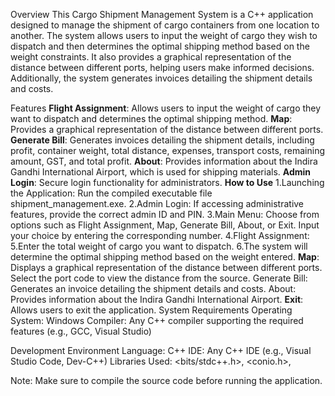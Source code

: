 Overview
This Cargo Shipment Management System is a C++ application designed to manage the shipment of cargo containers from one location to another. The system allows users to input the weight of cargo they wish to dispatch and then determines the optimal shipping method based on the weight constraints. It also provides a graphical representation of the distance between different ports, helping users make informed decisions. Additionally, the system generates invoices detailing the shipment details and costs.

Features
**Flight Assignment**: Allows users to input the weight of cargo they want to dispatch and determines the optimal shipping method.
**Map**: Provides a graphical representation of the distance between different ports.
**Generate Bill**: Generates invoices detailing the shipment details, including profit, container weight, total distance, expenses, transport costs, remaining amount, GST, and total profit.
**About**: Provides information about the Indira Gandhi International Airport, which is used for shipping materials.
**Admin Login**: Secure login functionality for administrators.
**How to Use**
1.Launching the Application: Run the compiled executable file shipment_management.exe.
2.Admin Login: If accessing administrative features, provide the correct admin ID and PIN.
3.Main Menu:
Choose from options such as Flight Assignment, Map, Generate Bill, About, or Exit.
Input your choice by entering the corresponding number.
4.Flight Assignment:
5.Enter the total weight of cargo you want to dispatch.
6.The system will determine the optimal shipping method based on the weight entered.
**Map**:
Displays a graphical representation of the distance between different ports.
Select the port code to view the distance from the source.
Generate Bill:
Generates an invoice detailing the shipment details and costs.
About:
Provides information about the Indira Gandhi International Airport.
**Exit**:
Allows users to exit the application.
System Requirements
Operating System: Windows
Compiler: Any C++ compiler supporting the required features (e.g., GCC, Visual Studio)

Development Environment
Language: C++
IDE: Any C++ IDE (e.g., Visual Studio Code, Dev-C++)
Libraries Used: <bits/stdc++.h>, <conio.h>, <ctime>

Note: Make sure to compile the source code before running the application.
